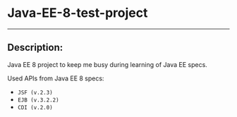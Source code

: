 # Java-EE-8-test-project
***
## Description: 
Java EE 8 project to keep me busy during learning of Java EE specs. 

Used APIs from Java EE 8 specs: 
- `JSF (v.2.3)` 
- `EJB (v.3.2.2)`
- `CDI (v.2.0)`